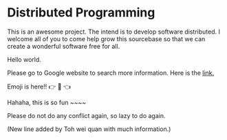 Distributed Programming
=======================


This is an awesome project. The intend is to develop software distributed.
I welcome all of you to come help grow this sourcebase so that we can create a wonderful software free for all.


Hello world.

Please go to Google website to search more information. Here is the [link.](http://google.com)


Emoji is here!! :point_right: :raised_hands: :point_left:


Hahaha, this is so fun ~~~~ 

Please do not do any conflict again, so lazy to do again.

(New line added by Toh wei quan with much information.)

